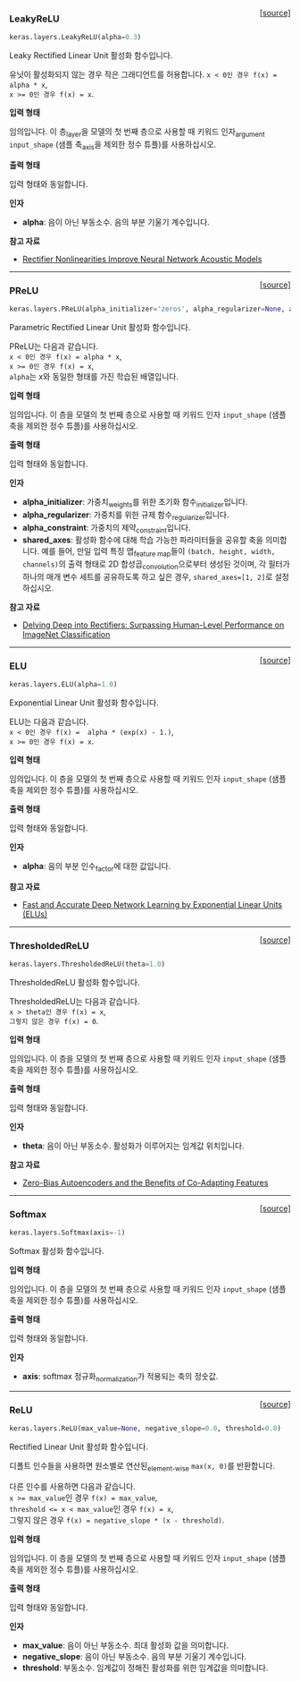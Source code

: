 <span style="float:right;">[[source]](https://github.com/keras-team/keras/blob/master/keras/layers/advanced_activations.py#L19)</span>
### LeakyReLU

```python
keras.layers.LeakyReLU(alpha=0.3)
```

Leaky Rectified Linear Unit 활성화 함수입니다.

유닛이 활성화되지 않는 경우 작은 그래디언트를 허용합니다.
`x < 0인 경우 f(x) = alpha * x`,  
`x >= 0인 경우 f(x) = x`.

__입력 형태__

임의입니다. 이 층<sub>layer</sub>을 모델의 첫 번째 층으로 사용할 때 키워드 인자<sub>argument</sub> `input_shape` (샘플 축<sub>axis</sub>을 제외한 정수 튜플)를 사용하십시오.

__출력 형태__

입력 형태와 동일합니다.

__인자__

- __alpha__: 음이 아닌 부동소수. 음의 부분 기울기 계수입니다.

__참고 자료__

- [Rectifier Nonlinearities Improve Neural Network Acoustic Models](
   https://ai.stanford.edu/~amaas/papers/relu_hybrid_icml2013_final.pdf)

----

<span style="float:right;">[[source]](https://github.com/keras-team/keras/blob/master/keras/layers/advanced_activations.py#L59)</span>
### PReLU

```python
keras.layers.PReLU(alpha_initializer='zeros', alpha_regularizer=None, alpha_constraint=None, shared_axes=None)
```

Parametric Rectified Linear Unit 활성화 함수입니다.

PReLU는 다음과 같습니다.  
`x < 0인 경우 f(x) = alpha * x`,  
`x >= 0인 경우 f(x) = x`,  
`alpha`는 x와 동일한 형태를 가진 학습된 배열입니다.

__입력 형태__

임의입니다. 이 층을 모델의 첫 번째 층으로 사용할 때 키워드 인자 `input_shape` (샘플 축을 제외한 정수 튜플)를 사용하십시오.

__출력 형태__

입력 형태와 동일합니다.

__인자__

- __alpha_initializer__: 가중치<sub>weights</sub>를 위한 초기화 함수<sub>initializer</sub>입니다.
- __alpha_regularizer__: 가중치를 위한 규제 함수<sub>regularizer</sub>입니다.
- __alpha_constraint__: 가중치의 제약<sub>constraint</sub>입니다.
- __shared_axes__: 활성화 함수에 대해 학습 가능한 파라미터들을 공유할 축을 의미합니다. 예를 들어, 만일 입력 특징 맵<sub>feature map</sub>들이 `(batch, height, width, channels)`의 출력 형태로 2D 합성곱<sub>convolution</sub>으로부터 생성된 것이며, 각 필터가 하나의 매개 변수 세트를 공유하도록 하고 싶은 경우, `shared_axes=[1, 2]`로 설정하십시오.

__참고 자료__

- [Delving Deep into Rectifiers: Surpassing Human-Level Performance on
   ImageNet Classification](https://arxiv.org/abs/1502.01852)

----

<span style="float:right;">[[source]](https://github.com/keras-team/keras/blob/master/keras/layers/advanced_activations.py#L153)</span>
### ELU

```python
keras.layers.ELU(alpha=1.0)
```

Exponential Linear Unit 활성화 함수입니다.

ELU는 다음과 같습니다.  
`x < 0인 경우 f(x) =  alpha * (exp(x) - 1.)`,  
`x >= 0인 경우 f(x) = x`.

__입력 형태__

임의입니다. 이 층을 모델의 첫 번째 층으로 사용할 때 키워드 인자 `input_shape` (샘플 축을 제외한 정수 튜플)를 사용하십시오.

__출력 형태__

입력 형태와 동일합니다.

__인자__

- __alpha__: 음의 부분 인수<sub>factor</sub>에 대한 값입니다.

__참고 자료__

- [Fast and Accurate Deep Network Learning by Exponential Linear Units
   (ELUs)](https://arxiv.org/abs/1511.07289v1)

----

<span style="float:right;">[[source]](https://github.com/keras-team/keras/blob/master/keras/layers/advanced_activations.py#L193)</span>
### ThresholdedReLU

```python
keras.layers.ThresholdedReLU(theta=1.0)
```

ThresholdedReLU 활성화 함수입니다.

ThresholdedReLU는 다음과 같습니다.  
`x > theta인 경우 f(x) = x`,  
`그렇지 않은 경우 f(x) = 0`.

__입력 형태__

임의입니다. 이 층을 모델의 첫 번째 층으로 사용할 때 키워드 인자 `input_shape` (샘플 축을 제외한 정수 튜플)를 사용하십시오.

__출력 형태__

입력 형태와 동일합니다.

__인자__

- __theta__: 음이 아닌 부동소수. 활성화가 이루어지는 임계값 위치입니다.

__참고 자료__

- [Zero-Bias Autoencoders and the Benefits of Co-Adapting Features](
   https://arxiv.org/abs/1402.3337)

----

<span style="float:right;">[[source]](https://github.com/keras-team/keras/blob/master/keras/layers/advanced_activations.py#L233)</span>
### Softmax

```python
keras.layers.Softmax(axis=-1)
```

Softmax 활성화 함수입니다.

__입력 형태__

임의입니다. 이 층을 모델의 첫 번째 층으로 사용할 때 키워드 인자 `input_shape` (샘플 축을 제외한 정수 튜플)를 사용하십시오.

__출력 형태__

입력 형태와 동일합니다.

__인자__

- __axis__: softmax 정규화<sub>normalization</sub>가 적용되는 축의 정숫값.

----

<span style="float:right;">[[source]](https://github.com/keras-team/keras/blob/master/keras/layers/advanced_activations.py#L265)</span>
### ReLU

```python
keras.layers.ReLU(max_value=None, negative_slope=0.0, threshold=0.0)
```

Rectified Linear Unit 활성화 함수입니다.

디폴트 인수들을 사용하면 원소별로 연산된<sub>element-wise</sub> `max(x, 0)`를 반환합니다.

다른 인수를 사용하면 다음과 같습니다.  
`x >= max_value`인 경우 `f(x) = max_value`,  
`threshold <= x < max_value`인 경우 `f(x) = x`,  
그렇지 않은 경우 `f(x) = negative_slope * (x - threshold)`.

__입력 형태__

임의입니다. 이 층을 모델의 첫 번째 층으로 사용할 때 키워드 인자 `input_shape` (샘플 축을 제외한 정수 튜플)를 사용하십시오.

__출력 형태__

입력 형태와 동일합니다.

__인자__

- __max_value__: 음이 아닌 부동소수. 최대 활성화 값을 의미합니다.
- __negative_slope__: 음이 아닌 부동소수. 음의 부분 기울기 계수입니다.
- __threshold__: 부동소수. 임계값이 정해진 활성화를 위한 임계값을 의미합니다.

